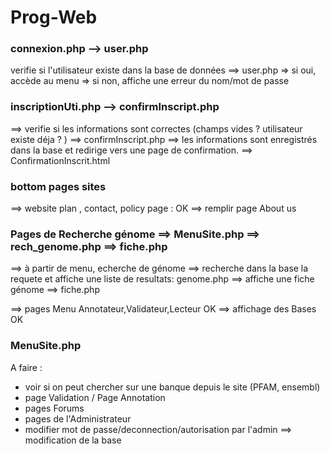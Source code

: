 # Prog-Web

### connexion.php --> user.php 

verifie si l'utilisateur existe dans la base de données ==>  user.php 
=> si oui, accède au menu
=> si non, affiche une erreur du nom/mot de passe

### inscriptionUti.php --> confirmInscript.php 

==> verifie si les informations sont correctes (champs vides ? utilisateur existe déja ? ) ==> confirmInscript.php
==> les informations sont enregistrés dans la base et redirige vers une page de confirmation. ==> ConfirmationInscrit.html 

### bottom pages sites 

==> website plan , contact, policy page : OK
==> remplir page About us

### Pages de Recherche génome ==> MenuSite.php ==> rech_genome.php ==> fiche.php  

==> à partir de menu, echerche de génome
==> recherche dans la base la requete et affiche une liste de resultats: genome.php
==> affiche une fiche génome ==> fiche.php

==> pages Menu Annotateur,Validateur,Lecteur OK
==> affichage des Bases OK

### MenuSite.php

A faire :
- voir si on peut chercher sur une banque depuis le site (PFAM, ensembl)
- page Validation / Page Annotation 
- pages Forums
- pages de l'Administrateur
- modifier mot de passe/deconnection/autorisation par l'admin ==> modification de la base 

